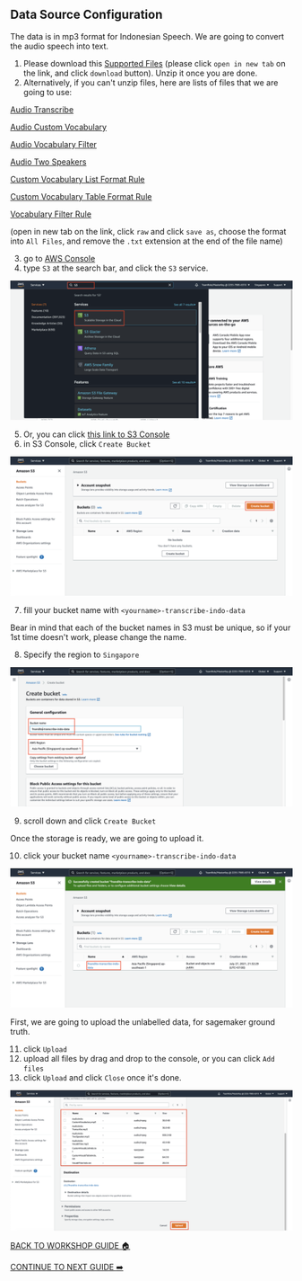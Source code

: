 ## Data Source Configuration

The data is in mp3 format for Indonesian Speech. We are going to convert the audio speech into text.

1. Please download this [Supported Files](../files/SupportedFiles.zip) (please click `open in new tab` on the link, and click `download` button). Unzip it once you are done.
2. Alternatively, if you can't unzip files, here are lists of files that we are going to use:

[Audio Transcribe](../files/AudioIndo-Transcribe.mp3)

[Audio Custom Vocabulary](../files/AudioIndo-CustomVocabulary.mp3)

[Audio Vocabulary Filter](../files/AudioIndo-VocabFilter.mp3)

[Audio Two Speakers](../files/AudioIndo-TwoSpeaker.mp3)

[Custom Vocabulary List Format Rule](../files/CustomVocabListIndo.txt)

[Custom Vocabulary Table Format Rule](../files/CustomVocabTableIndo.txt)

[Vocabulary Filter Rule](../files/VocabFilterIndo.txt)

(open in new tab on the link, click `raw` and click `save as`, choose the format into `All Files`, and remove the `.txt` extension at the end of the file name)

3. go to [AWS Console](https://ap-southeast-1.console.aws.amazon.com/console/home?region=ap-southeast-1)
4. type `S3` at the search bar, and click the `S3` service.

![](../images/DataSource/4.png)


5. Or, you can click [this link to S3 Console](https://s3.console.aws.amazon.com/s3/home?region=ap-southeast-1#)
6. in S3 Console, click `Create Bucket`

![](../images/DataSource/6.png)


7. fill your bucket name with `<yourname>-transcribe-indo-data`

Bear in mind that each of the bucket names in S3 must be unique, so if your 1st time doesn't work, please change the name.

8. Specify the region to `Singapore`

![](../images/DataSource/8.png)


9. scroll down and click `Create Bucket`

Once the storage is ready, we are going to upload it.

10. click your bucket name `<yourname>-transcribe-indo-data`

![](../images/DataSource/10.png)


First, we are going to upload the unlabelled data, for sagemaker ground truth.

11. click `Upload`
12. upload all files by drag and drop to the console, or you can click `Add files`
13. click `Upload` and click `Close` once it's done.

![](../images/DataSource/13.png)


[BACK TO WORKSHOP GUIDE :house:](../README.md)

[CONTINUE TO NEXT GUIDE :arrow_right:](Transcribe.md)